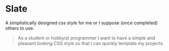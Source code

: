 # Slate
A simplistically designed css style for me or I suppose (once completed) others to use.

> As a student or hobbyist programmer I want to have a simple and pleasant looking CSS style so that I can quickly template my projects.
